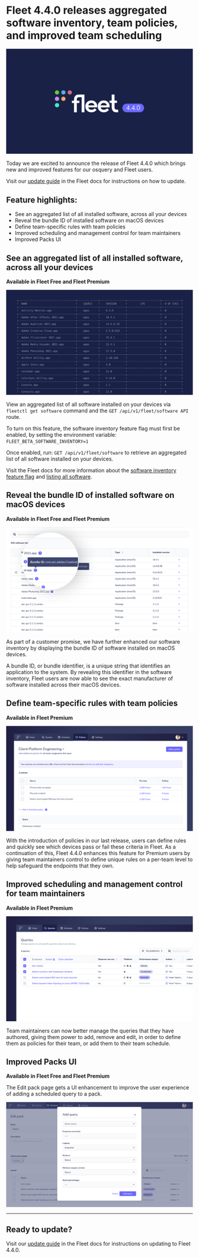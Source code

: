 # Fleet 4.4.0 releases aggregated software inventory, team policies, and improved team scheduling

![Fleet 4.4.0](../website/assets/images/articles/fleet-4.4.0-cover-1600x900@2x.jpg)

Today we are excited to announce the release of Fleet 4.4.0 which brings new and improved features for our osquery and Fleet users.

Visit our [update guide](https://fleetdm.com/docs/using-fleet/updating-fleet) in the Fleet docs for instructions on how to update.

## Feature highlights:

- See an aggregated list of all installed software, across all your devices
- Reveal the bundle ID of installed software on macOS devices
- Define team-specific rules with team policies
- Improved scheduling and management control for team maintainers
- Improved Packs UI

## See an aggregated list of all installed software, across all your devices
**Available in Fleet Free and Fleet Premium**

![Aggregated list of all installed software](../website/assets/images/articles/fleet-4.4.0-1-700x393@2x.png)

View an aggregated list of all software installed on your devices via `fleetctl get software` command and the `GET /api/v1/fleet/software API` route.

To turn on this feature, the software inventory feature flag must first be enabled, by setting the environment variable: `FLEET_BETA_SOFTWARE_INVENTORY=1`

Once enabled, run: `GET /api/v1/fleet/software` to retrieve an aggregated list of all software installed on your devices.

Visit the Fleet docs for more information about the [software inventory feature flag](https://fleetdm.com/docs/deploying/configuration#software-inventory) and [listing all software](https://fleetdm.com/docs/using-fleet/rest-api#software).

## Reveal the bundle ID of installed software on macOS devices
**Available in Fleet Free and Fleet Premium**

![Reveal the bundle ID of installed software](../website/assets/images/articles/fleet-4.4.0-2-700x393@2x.png)

As part of a customer promise, we have further enhanced our software inventory by displaying the bundle ID of software installed on macOS devices.

A bundle ID, or bundle identifier, is a unique string that identifies an application to the system. By revealing this identifier in the software inventory, Fleet users are now able to see the exact manufacturer of software installed across their macOS devices.

## Define team-specific rules with team policies
**Available in Fleet Premium**

![Define team-specific rules with team policies](../website/assets/images/articles/fleet-4.4.0-3-700x393@2x.png)

With the introduction of policies in our last release, users can define rules and quickly see which devices pass or fail these criteria in Fleet. As a continuation of this, Fleet 4.4.0 enhances this feature for Premium users by giving team maintainers control to define unique rules on a per-team level to help safeguard the endpoints that they own.

## Improved scheduling and management control for team maintainers
**Available in Fleet Premium**

![Improved scheduling and management control for team maintainers](../website/assets/images/articles/fleet-4.4.0-4-700x393@2x.png)

Team maintainers can now better manage the queries that they have authored, giving them power to add, remove and edit, in order to define them as policies for their team, or add them to their team schedule.

## Improved Packs UI
**Available in Fleet Free and Fleet Premium**

The Edit pack page gets a UI enhancement to improve the user experience of adding a scheduled query to a pack.

![Improved packs UI](../website/assets/images/articles/fleet-4.4.0-5-700x393@2x.png)

---

## Ready to update?

Visit our [update guide](https://fleetdm.com/docs/using-fleet/updating-fleet) in the Fleet docs for instructions on updating to Fleet 4.4.0.

<meta name="category" value="releases">
<meta name="authorFullName" value="Mike Thomas">
<meta name="authorGitHubUsername" value="mike-j-thomas">
<meta name="publishedOn" value="2021-10-07">
<meta name="articleTitle" value="Fleet 4.4.0 releases aggregated software inventory, team policies, and improved team scheduling">
<meta name="articleImageUrl" value="../website/assets/images/articles/fleet-4.4.0-cover-1600x900@2x.jpg">